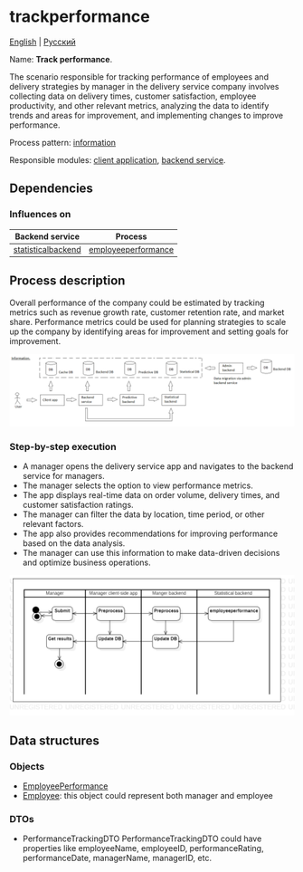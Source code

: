# trackperformance

[English](trackperformance.md) | [Русский](trackperformance.ru.md)

Name: **Track performance**.

The scenario responsible for tracking performance of employees and delivery strategies by manager in the delivery service company involves collecting data on delivery times, customer satisfaction, employee productivity, and other relevant metrics, analyzing the data to identify trends and areas for improvement, and implementing changes to improve performance.

Process pattern: [information](../../processpatterns/information.md)

Responsible modules: [client application](../../frontend/managerclient.md), [backend service](../../backend/managerbackend.md).

## Dependencies

### Influences on

| Backend service | Process |
| --- | ---- |
| [statisticalbackend](../../backend/statisticalbackend.md) | [employeeperformance](../statisticalbackend/employeeperformance.md) |

## Process description

Overall performance of the company could be estimated by tracking metrics such as revenue growth rate, customer retention rate, and market share. Performance metrics could be used for planning strategies to scale up the company by identifying areas for improvement and setting goals for improvement.

![information_overall](../../img/processpatterns/information_overall.png)

### Step-by-step execution

- A manager opens the delivery service app and navigates to the backend service for managers.
- The manager selects the option to view performance metrics.
- The app displays real-time data on order volume, delivery times, and customer satisfaction ratings.
- The manager can filter the data by location, time period, or other relevant factors.
- The app also provides recommendations for improving performance based on the data analysis.
- The manager can use this information to make data-driven decisions and optimize business operations.

![manager.trackperformance](../../img/activitydiagrams/manager.trackperformance.png)

## Data structures

### Objects

- [EmployeePerformance](https://github.com/alexeysp11/workflow-lib/blob/main/src/Models/Business/InformationSystem/EmployeePerformance.cs)
- [Employee](https://github.com/alexeysp11/workflow-lib/blob/main/src/Models/Business/InformationSystem/Employee.cs): this object could represent both manager and employee

### DTOs

- PerformanceTrackingDTO
    PerformanceTrackingDTO could have properties like employeeName, employeeID, performanceRating, performanceDate, managerName, managerID, etc. 
